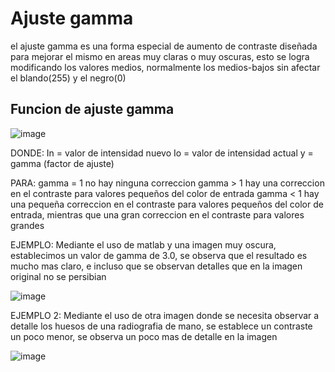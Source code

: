 

# Ajuste gamma
el ajuste gamma es una forma especial de aumento de contraste diseñada para mejorar el mismo en areas muy claras o muy oscuras, esto se logra modificando los valores medios, normalmente los medios-bajos sin afectar el blando(255) y el negro(0)

## Funcion de ajuste gamma

![image](https://user-images.githubusercontent.com/114626248/192911770-4da21e6a-6fbf-4d30-a1f3-170aad8c4a29.png)

DONDE:
In = valor de intensidad nuevo
Io = valor de intensidad actual
y = gamma (factor de ajuste)

PARA:
gamma = 1 no hay ninguna correccion
gamma > 1 hay una correccion en el contraste para valores pequeños del color de entrada
gamma < 1 hay una pequeña correccion en el contraste para valores pequeños del color de entrada, mientras que una gran correccion en el contraste para valores grandes

EJEMPLO: Mediante el uso de matlab y una imagen muy oscura, establecimos un valor de gamma de 3.0, se observa que el resultado es mucho mas claro, e incluso que se observan detalles que en la imagen original no se persibian

![image](https://user-images.githubusercontent.com/114626248/192912158-f1b3fef8-a381-4a57-ac24-497e6258cbb1.png)

EJEMPLO 2: Mediante el uso de otra imagen donde se necesita observar a detalle los huesos de una radiografia de mano, se establece un contraste un poco menor, se observa un poco mas de detalle en la imagen

![image](https://user-images.githubusercontent.com/114626248/192912426-03046398-b115-480f-bf0f-6a846f99bb65.png)
